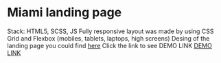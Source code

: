 # Miami landing page
Stack: HTML5, SCSS, JS Fully responsive layout was made by using CSS Grid and Flexbox (mobiles, tablets, laptops, high screens) Desing of the landing page you could find [here](https://www.figma.com/file/nHz8bflIwJaWP3P99vKTH5/miami_home_new?node-id=16033%3A3) Click the link to see DEMO LINK [DEMO LINK](https://aleksandr-semerenko.github.io/layout_miami/)
